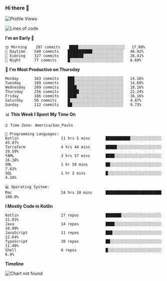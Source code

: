 ### Hi there 👋

<!--
**fernandonogueira/fernandonogueira** is a ✨ _special_ ✨ repository because its `README.md` (this file) appears on your GitHub profile.

Here are some ideas to get you started:

- 🔭 I’m currently working on ...
- 🌱 I’m currently learning ...
- 👯 I’m looking to collaborate on ...
- 🤔 I’m looking for help with ...
- 💬 Ask me about ...
- 📫 How to reach me: ...
- 😄 Pronouns: ...
- ⚡ Fun fact: ...
-->

<!--START_SECTION:waka-->
![Profile Views](http://img.shields.io/badge/Profile%20Views-1-blue)

![Lines of code](https://img.shields.io/badge/From%20Hello%20World%20I%27ve%20Written-491729%20lines%20of%20code-blue)

**I'm an Early 🐤** 

```text
🌞 Morning    207 commits    ████░░░░░░░░░░░░░░░░░░░░░   17.98% 
🌆 Daytime    540 commits    ███████████░░░░░░░░░░░░░░   46.92% 
🌃 Evening    327 commits    ███████░░░░░░░░░░░░░░░░░░   28.41% 
🌙 Night      77 commits     █░░░░░░░░░░░░░░░░░░░░░░░░   6.69%

```
📅 **I'm Most Productive on Thursday** 

```text
Monday       163 commits    ███░░░░░░░░░░░░░░░░░░░░░░   14.16% 
Tuesday      169 commits    ███░░░░░░░░░░░░░░░░░░░░░░   14.68% 
Wednesday    209 commits    ████░░░░░░░░░░░░░░░░░░░░░   18.16% 
Thursday     256 commits    █████░░░░░░░░░░░░░░░░░░░░   22.24% 
Friday       186 commits    ████░░░░░░░░░░░░░░░░░░░░░   16.16% 
Saturday     56 commits     █░░░░░░░░░░░░░░░░░░░░░░░░   4.87% 
Sunday       112 commits    ██░░░░░░░░░░░░░░░░░░░░░░░   9.73%

```


📊 **This Week I Spent My Time On** 

```text
⌚︎ Time Zone: America/Sao_Paulo

💬 Programming Languages: 
Kotlin                   11 hrs 5 mins       ███████████░░░░░░░░░░░░░░   45.87% 
Terraform                4 hrs 44 mins       █████░░░░░░░░░░░░░░░░░░░░   19.59% 
YAML                     3 hrs 57 mins       ████░░░░░░░░░░░░░░░░░░░░░   16.38% 
XML                      1 hr 50 mins        ██░░░░░░░░░░░░░░░░░░░░░░░   7.63% 
SQL                      1 hr 2 mins         █░░░░░░░░░░░░░░░░░░░░░░░░   4.34%

💻 Operating System: 
Mac                      24 hrs 10 mins      █████████████████████████   100.0%

```

**I Mostly Code in Kotlin** 

```text
Kotlin                   27 repos            ███████░░░░░░░░░░░░░░░░░░   31.03% 
Java                     14 repos            ████░░░░░░░░░░░░░░░░░░░░░   16.09% 
JavaScript               11 repos            ███░░░░░░░░░░░░░░░░░░░░░░   12.64% 
TypeScript               10 repos            ██░░░░░░░░░░░░░░░░░░░░░░░   11.49% 
Shell                    6 repos             █░░░░░░░░░░░░░░░░░░░░░░░░   6.9%

```


**Timeline**

![Chart not found](https://raw.githubusercontent.com/fernandonogueira/fernandonogueira/master/charts/bar_graph.png) 


<!--END_SECTION:waka-->
